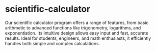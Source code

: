 # scientific-calculator
 Our scientific calculator program offers a range of features, from basic arithmetic to advanced functions like trigonometry, logarithms, and exponentiation. Its intuitive design allows easy input and fast, accurate results. Ideal for students, engineers, and math enthusiasts, it efficiently handles both simple and complex calculations.
